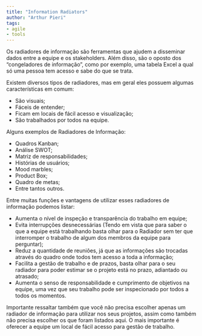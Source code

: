 ```yaml
---
title: "Information Radiators"
author: "Arthur Pieri"
tags: 
- agile
- tools
---
```

Os radiadores de informação são ferramentas que ajudem a disseminar dados entre a equipe e os stakeholders. Além disso, são o oposto dos “congeladores de informação”, como por exemplo, uma tabela Excel a qual só uma pessoa tem acesso e sabe do que se trata.

Existem diversos tipos de radiadores, mas em geral eles possuem algumas características em comum:

-   São visuais;
-   Fáceis de entender;
-   Ficam em locais de fácil acesso e visualização;
-   São trabalhados por todos na equipe.

Alguns exemplos de Radiadores de Informação:

-   Quadros Kanban;
-   Análise SWOT;
-   Matriz de responsabilidades;
-   Histórias de usuários;
-   Mood marbles;
-   Product Box;
-   Quadro de metas;
-   Entre tantos outros.

Entre muitas funções e vantagens de utilizar esses radiadores de informação podemos listar:

-   Aumenta o nível de inspeção e transparência do trabalho em equipe;
-   Evita interrupções desnecessárias (Tendo em vista que para saber o que a equipe está trabalhando basta olhar para o Radiador sem ter que interromper o trabalho de algum dos membros da equipe para perguntar);
-   Reduz a quantidade de reuniões, já que as informações são trocadas através do quadro onde todos tem acesso a toda a informação;
-   Facilita a gestão de trabalho e de prazos, basta olhar para o seu radiador para poder estimar se o projeto está no prazo, adiantado ou atrasado;
-   Aumenta o senso de responsabilidade e cumprimento de objetivos na equipe, uma vez que seu trabalho pode ser inspecionado por todos a todos os momentos.

Importante ressaltar também que você não precisa escolher apenas um radiador de informação para utilizar nos seus projetos, assim como também não precisa escolher os que foram listados aqui. O mais importante é oferecer a equipe um local de fácil acesso para gestão de trabalho.